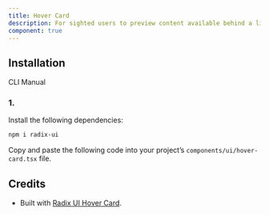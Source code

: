 ```yaml
---
title: Hover Card
description: For sighted users to preview content available behind a link.
component: true
---
```


## Installation

CLI
Manual

### 1.

Install the following dependencies:

```bash
npm i radix-ui
```

Copy and paste the following code into your project’s `components/ui/hover-card.tsx` file.

## Credits

- Built with [Radix UI Hover Card](https://www.radix-ui.com/primitives/docs/components/hover-card).
